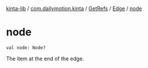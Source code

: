 [kinta-lib](../../../index.md) / [com.dailymotion.kinta](../../index.md) / [GetRefs](../index.md) / [Edge](index.md) / [node](./node.md)

# node

`val node: Node?`

The item at the end of the edge.

